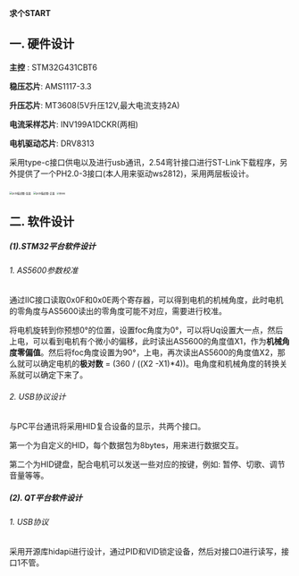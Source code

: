 **求个START**

## 一. 硬件设计

**主控** : STM32G431CBT6

**稳压芯片**: AMS1117-3.3

**升压芯片**: MT3608(5V升压12V,最大电流支持2A)

**电流采样芯片**: INV199A1DCKR(两相)

**电机驱动芯片**: DRV8313

采用type-c接口供电以及进行usb通讯，2.54弯针接口进行ST-Link下载程序，另外提供了一个PH2.0-3接口(本人用来驱动ws2812)，采用两层板设计。

<img src="https://gitee.com/whpUp/4008_FOC_HID/raw/master/4.Image/pcb%E6%8F%8F%E8%BF%B0%E5%9B%BE-%E6%AD%A3%E9%9D%A2.png" alt="pcb描述图-反面" style="zoom: 33%;" />

<img src="https://gitee.com/whpUp/4008_FOC_HID/raw/master/4.Image/pcb%E6%8F%8F%E8%BF%B0%E5%9B%BE-%E5%8F%8D%E9%9D%A2.png" alt="pcb描述图-正面" style="zoom:33%;" />

<img src="https://gitee.com/whpUp/4008_FOC_HID/raw/master/4.Image/%E6%95%B4%E4%BD%93%E5%9B%BE.jpg" alt="整体图" style="zoom: 25%;" />

## 二. 软件设计

##### (1).STM32平台软件设计

###### 1. AS5600参数校准

通过IIC接口读取0x0F和0x0E两个寄存器，可以得到电机的机械角度，此时电机的零角度与AS5600读出的零角度可能不对应，需要进行校准。

将电机旋转到你预想0°的位置，设置foc角度为0°，可以将Uq设置大一点，然后上电，可以看到电机有个微小的偏移，此时读出AS5600的角度值X1，作为**机械角度零偏值**。然后将foc角度设置为90°，上电，再次读出AS5600的角度值X2，那么就可以确定电机的**极对数** = (360 / ((X2 -X1)*4))。电角度和机械角度的转换关系就可以确定下来了。

###### 2. USB协议设计

与PC平台通讯将采用HID复合设备的显示，共两个接口。

第一个为自定义的HID，每个数据包为8bytes，用来进行数据交互。

第二个为HID键盘，配合电机可以发送一些对应的按键，例如: 暂停、切歌、调节音量等等。

##### (2). QT平台软件设计

###### 1. USB协议

采用开源库hidapi进行设计，通过PID和VID锁定设备，然后对接口0进行读写，接口1不管。